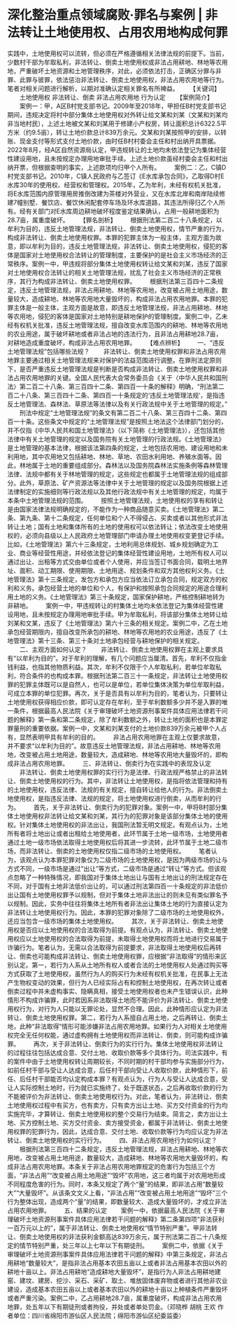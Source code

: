 # 深化整治重点领域腐败·罪名与案例 | 非法转让土地使用权、占用农用地构成何罪

实践中，土地使用权可以流转，但必须在严格遵循相关法律法规的前提下。当前，少数村干部为牟取私利，非法转让、倒卖土地使用权或非法占用耕地、林地等农用地，严重破坏土地资源和土地管理秩序，对此，必须依法打击，正确区分罪与非罪、此罪与彼罪，依法惩治非法转让、倒卖土地使用权，非法占用农用地等行为。笔者对相关问题进行解析，以期对准确认定相关罪名有所裨益。
　　【关键词】
　　土地使用权 非法转让、倒卖 非法占用农用地 行为认定
　　【案例简介】
　　案例一：甲，A区B村党支部书记。2009年至2018年，甲担任B村党支部书记期间，违规决定将村中部分集体土地使用权对外转让给文某和刘某（文某和刘某均非当地村民），上述土地被文某和刘某用于修建小产权房，转让面积总计6322.5平方米（约9.5亩），转让土地价款总计839万余元。文某和刘某按照甲的安排，以转账、现金支付等形式支付土地价款，由时任B村村委会主任和村出纳开具票据。2022年8月，经A区自然资源局认定，甲违规转让的土地均未依法登记为集体经营性建设用地，且未按规定办理用地审批手续。上述土地价款虽经村委会主任和村出纳开票，但根据查明的事实，上述款项均归甲个人所有。
　　案例二：乙，C镇D村党支部书记。2010年，C镇人民政府与乙签订《E水库承包合同》，乙取得D村E水库30年的使用权、经营权和管理权。2015年，乙为牟利，未经有权机关批准，将E水库范围内原管理用房推倒改建为茶楼对外营业，又在水库北岸和南岸陆续修建7幢别墅、餐饮店、餐饮休闲配套停车场及环水库道路，其违法所得归乙个人所有。经有关部门对E水库周边耕地破坏程度鉴定结果确认，占用一般耕地面积为28.7亩，属重度破坏。
　　【罪名剖析】
　　根据刑法第二百二十八条规定，以牟利为目的，违反土地管理法规，非法转让、倒卖土地使用权，情节严重的行为，构成非法转让、倒卖土地使用权罪。本罪的犯罪主体为一般主体，主观方面为故意，即以牟利为目的，违反土地管理法规，非法转让、倒卖土地使用权，侵犯的客体是国家对土地使用权合法转让的管理制度，主要保护的是社会主义市场经济的正常秩序。案例一中，甲违规将部分集体土地使用权转让给文某和刘某，违反了国家对土地使用权合法转让的相关土地管理法规，扰乱了社会主义市场经济的正常秩序，其行为构成非法转让、倒卖土地使用权罪。
　　根据刑法第三百四十二条规定，违反土地管理法规，非法占用耕地、林地等农用地，改变被占用土地用途，数量较大，造成耕地、林地等农用地大量毁坏的，构成非法占用农用地罪。本罪的犯罪主体是一般主体，主观方面是故意，即违反土地管理法规，非法占用耕地、林地等农用地，侵犯的客体是国家对土地特别是耕地保护的管理制度。案例二中，乙未经有权机关批准，违反土地管理法规，擅自改变水库范围内的耕地、林地等农用地的农业用途，属于破坏耕地或者非法占地的违法行为，且非法占用耕地28.7亩，对耕地造成重度破坏，构成非法占用农用地罪。
　　【难点辨析】
　　一、“违反土地管理法规”包括哪些法规？
　　非法转让、倒卖土地使用权罪和非法占用农用地罪主要通过相关土地管理法规来对保护的法益范围进行调整。在罪刑法定原则下，是否严重违反土地管理法规是判断是否构成非法转让、倒卖土地使用权罪和非法占用农用地罪的关键。全国人民代表大会常务委员会《关于〈中华人民共和国刑法〉第二百二十八条、第三百四十二条、第四百一十条的解释》明确，“刑法第二百二十八条、第三百四十二条、第四百一十条规定的‘违反土地管理法规’，是指违反土地管理法、森林法、草原法等法律以及有关行政法规中关于土地管理的规定。”
　　刑法中规定“土地管理法规”的条文有第二百二十八条、第三百四十二条、第四百一十条。这些条文中规定的“土地管理法规”是按照土地法这个法律部门划分的，并不仅指《中华人民共和国土地管理法》（以下简称《土地管理法》），还包括其他法律中有关土地管理的规定以及国务院有关土地管理的行政法规。《土地管理法》是土地管理的基本法律，根据该法第四条的规定，土地包括农用地、建设用地和未利用地，其中农用地又包括耕地、林地、草地、农田水利用地、养殖水面等。因此，林地属于土地的重要组成部分。森林法以及国务院森林法实施条例等森林管理法律、法规中都有关于林地管理的规定，这些规定也都属于土地管理法规的组成部分。此外，草原法、矿产资源法等法律中关于土地管理的规定以及国务院根据上述法律制定的实施细则等行政法规以及其他行政法规中有关土地管理的规定，均属于本条中土地管理法规的范围。
　　按照土地管理法规，土地使用权的享有和转让是由国家法律法规明确规定的，不能作为一种商品随意买卖。《土地管理法》第二条、第九条、第十二条规定，任何单位和个人不得侵占、买卖或者以其他形式非法转让土地；国有土地和集体所有的土地的使用权可以依法转让；依法改变土地使用权的，必须向县级以上人民政府土地管理部门申请办理土地使用权变更登记手续。比如，《土地管理法》第六十三条规定，土地利用总体规划、城乡规划确定为工业、商业等经营性用途，并经依法登记的集体经营性建设用地，土地所有权人可以通过出让、出租等方式交由单位或者个人使用，并应当签订书面合同，载明土地界址、面积、动工期限、使用期限、土地用途、规划条件和双方其他权利义务。《土地管理法》第十三条规定，发包方和承包方应当依法订立承包合同，规定双方的权利和义务。承包经营土地的单位和个人，有保护和按照承包合同规定的用途合理利用土地的义务。《土地管理法》第三十条规定，国家保护耕地，严格控制耕地转为非耕地。
　　案例一中，甲违规转让的村集体土地均未依法登记为集体经营性建设用地，且未按规定办理用地审批手续。甲为牟取私利，将该部分集体土地转让给刘某和文某，违反了《土地管理法》第六十三条的相关规定。案例二中，乙在土地承包经营期限内，擅自改变所承包的耕地、林地等农用地的农业用途，违反了《土地管理法》第十三条、第三十条对土地承包经营与耕地保护的相关规定。
　　二、主观方面如何认定？
　　非法转让、倒卖土地使用权罪在主观上要求具有“以牟利为目的”。对于牟利的理解，有几个问题应当厘清。首先，牟利不仅指金钱利益，也指其他物质利益。其次，牟利不仅限于个人牟取私利，若单位牟取私利，符合条件的也构成本罪。根据刑法第二百三十一条规定，非法转让土地使用权罪的犯罪主体既可以是自然人，也可以是单位，若单位集体决策为单位牟取利益，可成立本罪的单位犯罪。再次，关于是否具有以牟利为目的，笔者认为，只要转让土地使用权获得相应价款，即可认定存在牟利，至于牟利数额多少并不是入罪的唯一条件，根据最高人民法院《关于审理破坏土地资源刑事案件具体应用法律若干问题的解释》第一条和第二条规定，除了牟利数额之外，转让土地的面积也是本罪定罪量刑的重要依据。案例一中，文某和刘某支付的土地价款839万余元被甲个人占有，显然表明甲具有牟利的目的。
　　非法占用农用地罪在主观上仅要求故意，并不要求“以牟利为目的”。故意违反土地管理法规，非法占用耕地、林地等农用地，改变被占用土地用途，数量较大，造成耕地、林地等农用地大量毁坏的，即构成非法占用农用地罪。
　　三、非法转让、倒卖行为在实践中的表现及认定
　　非法转让、倒卖土地使用权罪的实行行为是法律、行政法规严格禁止的非法转让、倒卖土地使用权的行为。其中，非法转让土地使用权，是指将依法管理和持有的土地使用权，违反法律、法规的有关规定，擅自转让给他人的行为。非法倒卖土地使用权，是指违反法律、法规的规定，将土地使用权进行倒卖，从而牟利的行为。
　　首先，关于非法转让、倒卖行为的犯罪对象。案例一中，甲将B村部分集体土地使用权非法转让给文某和刘某，其行为的犯罪对象是该部分集体土地的使用权。针对集体土地使用权的非法出让，我国刑法暂无明文规定。有观点认为，土地所有者将土地出让或者出租给土地使用者，此环节属于土地一级市场，土地使用者通过土地一级市场依法取得土地使用权后将其进一步流转，此环节属于土地二级市场，而非法转让、倒卖的土地使用权仅指二级市场的土地使用权。
　　笔者认为，该观点认为本罪犯罪对象仅为二级市场的土地使用权，是因为两级市场的让与方式不同，一级市场是通过“出让”等方式，二级市场是通过“转让”等方式。但该观点忽略了一种特殊情况，即我国对于集体土地出让与国有土地出让的刑法规定存在不同，对于国有土地非法低价出让的，可以通过刑法第四百一十条规定的非法低价出让国有土地使用权罪予以规制，但对于集体土地非法出让的则未见有类似罪名予以规制。因此，实务中往往将集体土地所有者非法出让集体土地的行为直接认定为非法转让土地使用权行为。因此，本罪的犯罪对象除了二级市场的土地使用权外，还应当包含一级市场的集体土地使用权。
　　其次，关于非法转让、倒卖土地使用权是否应以土地使用权的合法取得为前提。有观点认为，非法转让、倒卖土地使用权应以土地使用权的合法取得为前提，未取得土地使用权而将土地进行交易属于诈骗行为。笔者认为，无需以合法取得为前提要求，非法取得土地使用权后再转让、倒卖也可能构成非法转让、倒卖土地使用权罪，应根据“非法取得”的情形来区别认定。第一，若行为人系从土地所有权人或者合法的土地使用权人处通过购买等方式获取了土地使用权，虽然行为人的购买行为未经有权机关批准，在民事上无法产生物权变动的效果，但行为人已经实际占有和控制土地使用权，在再次转让或者倒卖过程中并未虚构事实、隐瞒真相，接受土地使用权者也未产生错误认识，此种情形不构成诈骗罪，此时若因系非法取得土地而不能评价为非法转让、倒卖土地使用权行为，对行为人只能以无罪论处，显然不合理。因此，此种情形应认定为非法转让、倒卖土地使用权罪。第二，若行为人系擅自占用土地，之后再转让、倒卖土地，此种“非法取得”情形可能涉嫌非法占用农用地罪。如果行为人对相关土地使用权完全无任何权能，通过虚构拥有土地使用权而非法转让、倒卖，则可能构成诈骗罪。
　　再次，关于非法转让、倒卖行为的实行行为。集体土地使用权非法转让的过程往往包括达成合意、交付土地、收取价款等多个具体行为。司法实践中，有的案件中由于土地使用权转让周期较长，不同时期的村干部均参与实施部分行为，如前任村干部与受让人达成合意，后任村干部向受让人收取价款，此种情形下，前任、后任村干部能否均认定构成本罪？有观点认为，行为人与受让人达成合意，受让人实际控制土地时，行为就已实施终了，处于既遂状态，之后再收取价款的行为不能被评价为非法转让、倒卖土地使用权行为。对此，笔者认为，非法转让、倒卖土地使用权过程中有买方，也有卖方，只有卖方出让土地、买方交付资金的行为均实施完毕，才算转让、倒卖土地使用权的整个交易行为结束。简言之，卖方出让土地、买方控制土地、买方交付资金、卖方接受资金，都属于非法转让、倒卖土地使用权罪的犯罪行为，因此，达成合意、交付土地、收取价款等行为均应认定为非法转让、倒卖土地使用权的实行行为。
　　四、非法占用农用地行为如何认定？
　　根据刑法第三百四十二条规定，违反土地管理法规，非法占用耕地、林地等农用地，改变被占用土地用途，数量较大，造成耕地、林地等农用地大量毁坏的，构成非法占用农用地罪。本条关于非法占用农用地罪规定的危害行为包括三个方面，“非法占用”“改变被占用土地用途”“毁坏”农用地，这三者均属于对农用地形成不同程度危害的行为。同时，本条又规定了两个“量”的结果，即非法占用“数量较大”“大量毁坏”。从该条文文义上看，“非法占用”“改变被占用土地用途”“毁坏”三个行为整体出现，造成两个“量”的结果，即数量较大、造成大量毁坏的，才成立非法占用农用地罪。
　　五、结果的认定
　　案例一中，依据最高人民法院《关于审理破坏土地资源刑事案件具体应用法律若干问题的解释》第二条第四项“非法获利一百万元以上的”，属于非法转让、倒卖土地使用权“情节特别严重”。甲非法转让、倒卖土地使用权的非法获利金额高达839万余元，属于刑法第二百二十八条规定的情节特别严重，处三年以上七年以下有期徒刑。
　　案例二中，依据《关于审理破坏土地资源刑事案件具体应用法律若干问题的解释》中第三条规定，非法占用耕地“数量较大”，是指非法占用基本农田五亩以上或者非法占用基本农田以外的耕地十亩以上。非法占用耕地“造成耕地大量毁坏”，是指行为人非法占用耕地建窑、建坟、建房、挖沙、采石、采矿、取土、堆放固体废弃物或者进行其他非农业建设，造成基本农田五亩以上或者基本农田以外的耕地十亩以上种植条件严重毁坏或者严重污染。案例二中，乙占用耕地28.7亩，属重度破坏，构成非法占用农用地罪，处五年以下有期徒刑或者拘役，并处或者单处罚金。（邓晓桦 胡桃 王欢 作者单位：四川省绵阳市游仙区人民法院；绵阳市游仙区纪委监委）